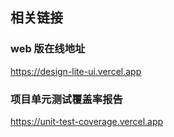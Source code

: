 ## 相关链接

### web 版在线地址
 https://design-lite-ui.vercel.app

### 项目单元测试覆盖率报告 
 https://unit-test-coverage.vercel.app

